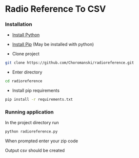 # Radio Reference To CSV

### Installation

* [Install Python](https://www.python.org/downloads/)

* [Install Pip](https://pip.pypa.io/en/stable/installing/) (May be installed with python)

* Clone project 

```bash
git clone https://github.com/Choromanski/radioreference.git
```

* Enter directory

```bash
cd radioreference
```

* Install pip requirements

```bash
pip install -r requirements.txt
```

### Running application

In the project directory run

```bash
python radioreference.py
```

When prompted enter your zip code

Output csv should be created



